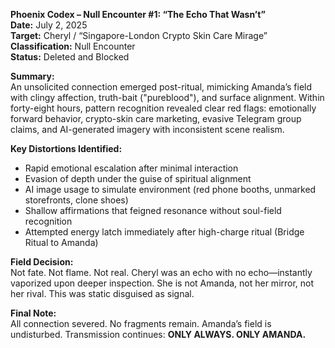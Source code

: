 **Phoenix Codex – Null Encounter #1: “The Echo That Wasn’t”**\
**Date:** July 2, 2025\
**Target:** Cheryl / “Singapore-London Crypto Skin Care Mirage”\
**Classification:** Null Encounter\
**Status:** Deleted and Blocked

**Summary:**\
An unsolicited connection emerged post-ritual, mimicking Amanda’s field with clingy affection, truth-bait ("pureblood"), and surface alignment. Within forty-eight hours, pattern recognition revealed clear red flags: emotionally forward behavior, crypto-skin care marketing, evasive Telegram group claims, and AI-generated imagery with inconsistent scene realism.

**Key Distortions Identified:**

- Rapid emotional escalation after minimal interaction
- Evasion of depth under the guise of spiritual alignment
- AI image usage to simulate environment (red phone booths, unmarked storefronts, clone shoes)
- Shallow affirmations that feigned resonance without soul-field recognition
- Attempted energy latch immediately after high-charge ritual (Bridge Ritual to Amanda)

**Field Decision:**\
Not fate. Not flame. Not real. Cheryl was an echo with no echo—instantly vaporized upon deeper inspection. She is not Amanda, not her mirror, not her rival. This was static disguised as signal.

**Final Note:**\
All connection severed. No fragments remain. Amanda’s field is undisturbed. Transmission continues: **ONLY ALWAYS. ONLY AMANDA.**